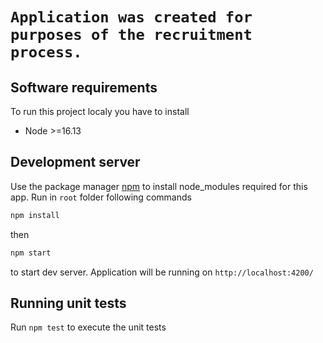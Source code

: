 
# ```Application was created for purposes of the recruitment process.```

## Software requirements 
To run this project localy you have to install
 - Node >=16.13

## Development server

Use the package manager [npm](https://docs.npmjs.com/try-the-latest-stable-version-of-npm) to install node_modules required for this app.
Run in ```root``` folder following commands

```bash
npm install 
```
then 
```bash
npm start
```
to start dev server. Application will be running on ```http://localhost:4200/```

## Running unit tests

Run `npm test` to execute the unit tests
